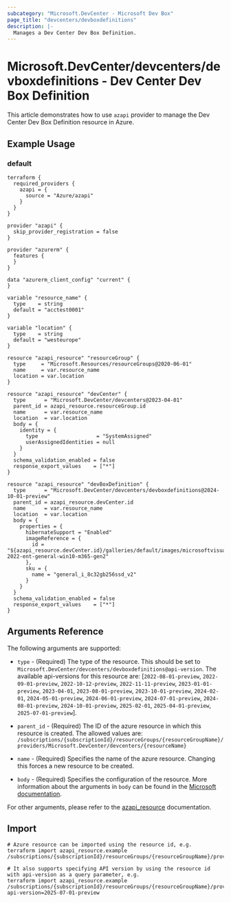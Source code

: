 ```yaml
---
subcategory: "Microsoft.DevCenter - Microsoft Dev Box"
page_title: "devcenters/devboxdefinitions"
description: |-
  Manages a Dev Center Dev Box Definition.
---
```


# Microsoft.DevCenter/devcenters/devboxdefinitions - Dev Center Dev Box Definition

This article demonstrates how to use `azapi` provider to manage the Dev Center Dev Box Definition resource in Azure.



## Example Usage

### default

```hcl
terraform {
  required_providers {
    azapi = {
      source = "Azure/azapi"
    }
  }
}

provider "azapi" {
  skip_provider_registration = false
}

provider "azurerm" {
  features {
  }
}

data "azurerm_client_config" "current" {
}

variable "resource_name" {
  type    = string
  default = "acctest0001"
}

variable "location" {
  type    = string
  default = "westeurope"
}

resource "azapi_resource" "resourceGroup" {
  type     = "Microsoft.Resources/resourceGroups@2020-06-01"
  name     = var.resource_name
  location = var.location
}

resource "azapi_resource" "devCenter" {
  type      = "Microsoft.DevCenter/devcenters@2023-04-01"
  parent_id = azapi_resource.resourceGroup.id
  name      = var.resource_name
  location  = var.location
  body = {
    identity = {
      type                   = "SystemAssigned"
      userAssignedIdentities = null
    }
  }
  schema_validation_enabled = false
  response_export_values    = ["*"]
}

resource "azapi_resource" "devBoxDefinition" {
  type      = "Microsoft.DevCenter/devcenters/devboxdefinitions@2024-10-01-preview"
  parent_id = azapi_resource.devCenter.id
  name      = var.resource_name
  location  = var.location
  body = {
    properties = {
      hibernateSupport = "Enabled"
      imageReference = {
        id = "${azapi_resource.devCenter.id}/galleries/default/images/microsoftvisualstudio_visualstudioplustools_vs-2022-ent-general-win10-m365-gen2"
      },
      sku = {
        name = "general_i_8c32gb256ssd_v2"
      }
    }
  }
  schema_validation_enabled = false
  response_export_values    = ["*"]
}

```



## Arguments Reference

The following arguments are supported:

* `type` - (Required) The type of the resource. This should be set to `Microsoft.DevCenter/devcenters/devboxdefinitions@api-version`. The available api-versions for this resource are: [`2022-08-01-preview`, `2022-09-01-preview`, `2022-10-12-preview`, `2022-11-11-preview`, `2023-01-01-preview`, `2023-04-01`, `2023-08-01-preview`, `2023-10-01-preview`, `2024-02-01`, `2024-05-01-preview`, `2024-06-01-preview`, `2024-07-01-preview`, `2024-08-01-preview`, `2024-10-01-preview`, `2025-02-01`, `2025-04-01-preview`, `2025-07-01-preview`].

* `parent_id` - (Required) The ID of the azure resource in which this resource is created. The allowed values are:  
  `/subscriptions/{subscriptionId}/resourceGroups/{resourceGroupName}/providers/Microsoft.DevCenter/devcenters/{resourceName}`

* `name` - (Required) Specifies the name of the azure resource. Changing this forces a new resource to be created.

* `body` - (Required) Specifies the configuration of the resource. More information about the arguments in `body` can be found in the [Microsoft documentation](https://learn.microsoft.com/en-us/azure/templates/Microsoft.DevCenter/devcenters/devboxdefinitions?pivots=deployment-language-terraform).

For other arguments, please refer to the [azapi_resource](https://registry.terraform.io/providers/Azure/azapi/latest/docs/resources/resource) documentation.

## Import

 ```shell
 # Azure resource can be imported using the resource id, e.g.
 terraform import azapi_resource.example /subscriptions/{subscriptionId}/resourceGroups/{resourceGroupName}/providers/Microsoft.DevCenter/devcenters/{resourceName}/devboxdefinitions/{resourceName}
 
 # It also supports specifying API version by using the resource id with api-version as a query parameter, e.g.
 terraform import azapi_resource.example /subscriptions/{subscriptionId}/resourceGroups/{resourceGroupName}/providers/Microsoft.DevCenter/devcenters/{resourceName}/devboxdefinitions/{resourceName}?api-version=2025-07-01-preview
 ```
